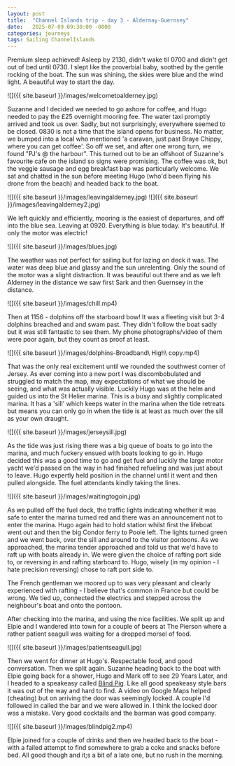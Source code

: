 ```yaml
---
layout: post
title:  "Channel Islands trip - day 3 - Aldernay-Guernsey"
date:   2025-07-09 09:30:00 -0000
categories: journeys
tags: Sailing ChannelIslands
---
```


Premium sleep achieved! Asleep by 2130, didn't wake til 0700 and didn't get out of bed until 0730. I slept like the proverbial baby, soothed by the gentle rocking of the boat. The sun was shining, the skies were blue and the wind light. A beautiful way to start the day.

![]({{ site.baseurl }}/images/welcometoalderney.jpg)

Suzanne and I decided we needed to go ashore for coffee, and Hugo needed to pay the £25 overnight mooring fee. The water taxi promptly arrived and took us over. Sadly, but not surprisingly, everywhere seemed to be closed. 0830 is not a time that the island opens for business. No matter, we bumped into a local who mentioned 'a caravan, just past Braye Chippy, where you can get coffee'. So off we set, and after one wrong turn, we found "PJ's @ the harbour". This turned out to be an offshoot of Suzanne's favourite cafe on the island so signs were promising. The coffee was ok, but the veggie sausage and egg breakfast bap was particularly welcome. We sat and chatted in the sun before meeting Hugo (who'd been flying his drone from the beach) and headed back to the boat.


![]({{ site.baseurl }}/images/leavingalderney.jpg)
![]({{ site.baseurl }}/images/leavingalderney2.jpg)

We left quickly and efficiently, mooring is the easiest of departures, and off into the blue sea. Leaving at 0920. Everything is blue today. It's beautiful. If only the motor was electric!

![]({{ site.baseurl }}/images/blues.jpg)

The weather was not perfect for sailing but for lazing on deck it was. The water was deep blue and glassy and the sun unrelenting. Only the sound of the motor was a slight distraction. It was beautiful out there and as we left Alderney in the distance we saw first Sark and then Guernsey in the distance.

![]({{ site.baseurl }}/images/chill.mp4)

Then at 1156 - dolphins off the starboard bow! It was a fleeting visit but 3-4 dolphins breached and and swam past. They didn't follow the boat sadly but it was still fantastic to see them. My phone photographs/video of them were poor again, but they count as proof at least.

![]({{ site.baseurl }}/images/dolphins-Broadband\ High\ copy.mp4)

That was the only real excitement until we rounded the southwest corner of Jersey. As ever coming into a new port I was discombobulated and struggled to match the map, may expectations of what we should be seeing, and what was actually visible. Luckily Hugo was at the helm and guided us into the St Helier marina. This is a busy and slightly complicated marina. It has a 'sill' which keeps water in the marina when the tide retreats but means you can only go in when the tide is at least as much over the sill as your own draught. 

![]({{ site.baseurl }}/images/jerseysill.jpg)

As the tide was just rising there was a big queue of boats to go into the marina, and much fuckery ensued with boats looking to go in. Hugo decided this was a good time to go and get fuel and luckily the large motor yacht we'd passed on the way in had finished refueling and was just about to leave. Hugo expertly held position in the channel until it went and then pulled alongside. The fuel attendants kindly taking the lines.

![]({{ site.baseurl }}/images/waitingtogoin.jpg)

As we pulled off the fuel dock, the traffic lights indicating whether it was safe to enter the marina turned red and there was an announcement not to enter the marina. Hugo again had to hold station whilst first the lifeboat went out and then the big Condor ferry to Poole left. The lights turned green and we went back, over the sill and around to the visitor pontoons. As we approached, the marina tender approached and told us that we'd have to raft up with boats already in. We were given the choice of rafting port side to, or reversing in and rafting starboard to. Hugo, wisely (in my opinion - I hate precision reversing) chose to raft port side to.

The French gentleman we moored up to was very pleasant and clearly experienced with rafting - I believe that's common in France but could be wrong. We tied up, connected the electrics and stepped across the neighbour's boat and onto the pontoon.

After checking into the marina, and using the nice facilities. We split up and Elpie and I wandered into town for a couple of beers at The Pierson where a rather patient seagull was waiting for a dropped morsel of food. 

![]({{ site.baseurl }}/images/patientseagull.jpg) 

Then we went for dinner at Hugo's. Respectable food, and good conversation. Then we split again. Suzanne heading back to the boat with Elpie going back for a shower, Hugo and Mark off to see 29 Years Later, and I headed to a speakeasy called [Blind Pig][bp]. Like all good speakeasy style bars it was out of the way and hard to find. A video on Google Maps helped (cheating) but on arriving the door was seemingly locked. A couple I'd followed in called the bar and we were allowed in. I think the locked door was a mistake. Very good cocktails and the barman was good company.

![]({{ site.baseurl }}/images/blindpig2.mp4)

Elpie joined for a couple of drinks and then we headed back to the boat - with a failed attempt to find somewhere to grab a coke and snacks before bed. All good though and it;s a bit of a late one, but no rush in the morning.

[bp]: http://www.cesoirjersey.com/theblindpig/